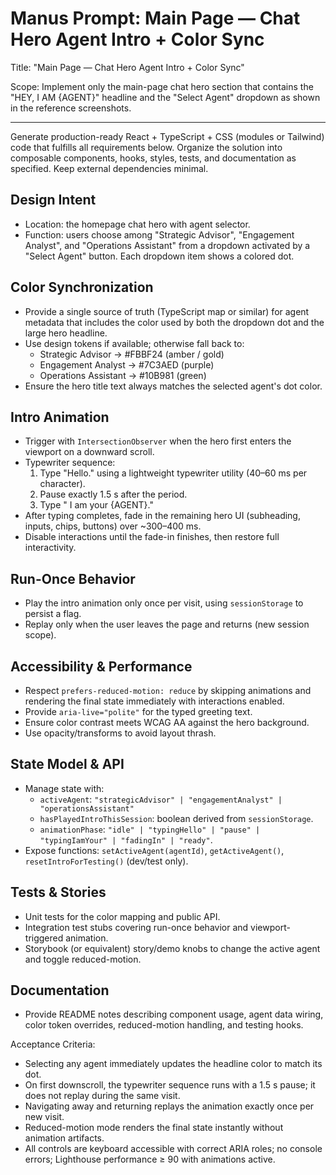 # Manus Prompt: Main Page — Chat Hero Agent Intro + Color Sync

Title: "Main Page — Chat Hero Agent Intro + Color Sync"

Scope: Implement only the main-page chat hero section that contains the "HEY, I AM {AGENT}" headline and the "Select Agent" dropdown as shown in the reference screenshots.

---

Generate production-ready React + TypeScript + CSS (modules or Tailwind) code that fulfills all requirements below. Organize the solution into composable components, hooks, styles, tests, and documentation as specified. Keep external dependencies minimal.

## Design Intent
- Location: the homepage chat hero with agent selector.
- Function: users choose among "Strategic Advisor", "Engagement Analyst", and "Operations Assistant" from a dropdown activated by a "Select Agent" button. Each dropdown item shows a colored dot.

## Color Synchronization
- Provide a single source of truth (TypeScript map or similar) for agent metadata that includes the color used by both the dropdown dot and the large hero headline.
- Use design tokens if available; otherwise fall back to:
  - Strategic Advisor → #FBBF24 (amber / gold)
  - Engagement Analyst → #7C3AED (purple)
  - Operations Assistant → #10B981 (green)
- Ensure the hero title text always matches the selected agent's dot color.

## Intro Animation
- Trigger with `IntersectionObserver` when the hero first enters the viewport on a downward scroll.
- Typewriter sequence:
  1. Type "Hello." using a lightweight typewriter utility (40–60 ms per character).
  2. Pause exactly 1.5 s after the period.
  3. Type " I am your {AGENT}."
- After typing completes, fade in the remaining hero UI (subheading, inputs, chips, buttons) over ~300–400 ms.
- Disable interactions until the fade-in finishes, then restore full interactivity.

## Run-Once Behavior
- Play the intro animation only once per visit, using `sessionStorage` to persist a flag.
- Replay only when the user leaves the page and returns (new session scope).

## Accessibility & Performance
- Respect `prefers-reduced-motion: reduce` by skipping animations and rendering the final state immediately with interactions enabled.
- Provide `aria-live="polite"` for the typed greeting text.
- Ensure color contrast meets WCAG AA against the hero background.
- Use opacity/transforms to avoid layout thrash.

## State Model & API
- Manage state with:
  - `activeAgent`: `"strategicAdvisor" | "engagementAnalyst" | "operationsAssistant"`
  - `hasPlayedIntroThisSession`: boolean derived from `sessionStorage`.
  - `animationPhase`: `"idle" | "typingHello" | "pause" | "typingIamYour" | "fadingIn" | "ready"`.
- Expose functions: `setActiveAgent(agentId)`, `getActiveAgent()`, `resetIntroForTesting()` (dev/test only).

## Tests & Stories
- Unit tests for the color mapping and public API.
- Integration test stubs covering run-once behavior and viewport-triggered animation.
- Storybook (or equivalent) story/demo knobs to change the active agent and toggle reduced-motion.

## Documentation
- Provide README notes describing component usage, agent data wiring, color token overrides, reduced-motion handling, and testing hooks.

Acceptance Criteria:
- Selecting any agent immediately updates the headline color to match its dot.
- On first downscroll, the typewriter sequence runs with a 1.5 s pause; it does not replay during the same visit.
- Navigating away and returning replays the animation exactly once per new visit.
- Reduced-motion mode renders the final state instantly without animation artifacts.
- All controls are keyboard accessible with correct ARIA roles; no console errors; Lighthouse performance ≥ 90 with animations active.
